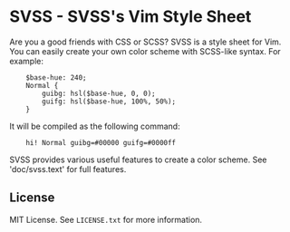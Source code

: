 SVSS - SVSS's Vim Style Sheet
=============================
Are you a good friends with CSS or SCSS?
SVSS is a style sheet for Vim. You can easily create your own color scheme with SCSS-like syntax. For example:

```
    $base-hue: 240;
    Normal {
        guibg: hsl($base-hue, 0, 0);
        guifg: hsl($base-hue, 100%, 50%);
    }
```

It will be compiled as the following command:

```vim
    hi! Normal guibg=#00000 guifg=#0000ff
```

SVSS provides various useful features to create a color scheme.
See 'doc/svss.text' for full features.


License
-------
MIT License. See `LICENSE.txt` for more information.
